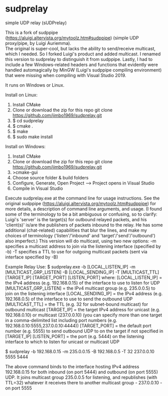 # sudprelay
simple UDP relay (sUDPrelay)

This is a fork of sudppipe (https://aluigi.altervista.org/mytoolz.htm#sudppipe) (simple UDP proxy/pipe, by Luigi Auriemma).  
The original is super-cool, but lacks the ability to send/receive multicast, which I needed.  So I forked Luigi's product and added multicast.
I renamed this version to sudprelay to distinguish it from sudppipe.  Lastly, I had to include a few Windows-related headers and functions that
evidently were handled automagically by MinGW (Luigi's sudppipe compiling environment) that were missing when compiling with Visual Studio 2019.

It runs on Windows or Linux.

Install on Linux:
1) Install CMake
2) Clone or download the zip for this repo git clone https://github.com/jimbo1969/sudprelay.git
3) $ cd sudprelay
4) $ cmake .
5) $ make
6) $ sudo make install

Install on Windows:
1) Install CMake
2) Clone or download the zip for this repo git clone https://github.com/jimbo1969/sudprelay.git
3) \>cmake-gui
4) Choose source folder & build folders
5) Configure, Generate, Open Project --> Project opens in Visual Studio
6) Compile in Visual Studio

Execute sudprelay.exe at the command line for usage instructions.
See the original sudppipe (https://aluigi.altervista.org/mytoolz.htm#sudppipe) for more details,
    a description of command line arguments, and usage.  (I found some of the terminology to be
    a bit ambiguous or confusing, so to clarify:  Luigi's 'server' is the target(s) for outbound
    relayed packets, and his 'client(s)' is/are the publishers of packets inbound to the relay.
    He has some additional (chat-related) capabilities that blur the lines, and make my choices
    of terminology ('listen'/'inbound' and 'target'/'send'/'outbound') also imperfect.)
This version will do multicast, using two new options:
-m specifies a multicast address to join via the listening interface (specified by -b)
-T specifies a TTL to use for outgoing multicast packets (sent via interface specified by -B)

Example Relay Use:
$ sudprelay.exe -b [LOCAL_LISTEN_IP] -m [MULTICAST_GRP_LISTEN] -B [LOCAL_SENDING_IP] -T [MULTICAST_TTL] [TARGET_IP] [TARGET_PORT] [LISTEN_PORT]
where:
[LOCAL_LISTEN_IP] = the IPv4 address (e.g. 192.168.0.15) of the interface to use to listen for UDP
[MULTICAST_GRP_LISTEN] = the IPv4 multicast group (e.g. 235.0.0.5) to join on the listening interface
[LOCAL_SENDING_IP] = the IPv4 address (e.g. 192.168.0.5) of the interface to use to send the outbound UDP
[MULTICAST_TTL] = the TTL (e.g. 32 for subnet-bound multicast) for outbound multicast
[TARGET_IP] = the target IPv4 address for unicast (e.g. 192.168.0.10) or multicast (237.0.0.10)
    (you can specify more than one target in a comma-delimited list including port numbers (e.g. 192.168.0.10:5555,237.0.0.10:4444))
[TARGET_PORT] = the default port number (e.g. 5555) to send outbound UDP to on the target if not specified in [TARGET_IP]
[LISTEN_PORT] = the port (e.g. 5444) on the listening interface to which to listen for unicast or multicast UDP

$ sudprelay -b 192.168.0.15 -m 235.0.0.15 -B 192.168.0.5 -T 32 237.0.0.10 5555 5444

The above command binds to the interface hosting IPv4 address 192.168.0.15 for both inbound (on port 5444) and outbound (on port 5555) UDP.  It joins multicast group 235.0.0.5 for listening, and republishes (with TTL=32) whatever it receives there to another multicast group - 237.0.0.10 - on port 5555
